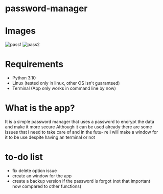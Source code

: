 # password-manager

# Images
![pass1](https://github.com/jean0t/password-manager/assets/127698173/27633aea-d330-43ed-8835-404957dd780c) 
![pass2](https://github.com/jean0t/password-manager/assets/127698173/f3f52ac1-52ef-4ec6-8541-50996fdfa26d)

# Requirements
- Python 3.10
- Linux (tested only in linux, other OS isn't guaranteed)
- Terminal (App only works in command line by now)

# What is the app?
 It is a simple password manager that uses a password to encrypt the data and make it more secure
 Although it can be used already there are some issues that i need to take care of and in the futu-
 re i will make a window for it to be use despite having an terminal or not
 
 # to-do list
 - fix delete option issue
 - create an window for the app
 - create a backup version if the password is forgot (not that important now compared to other functions)
